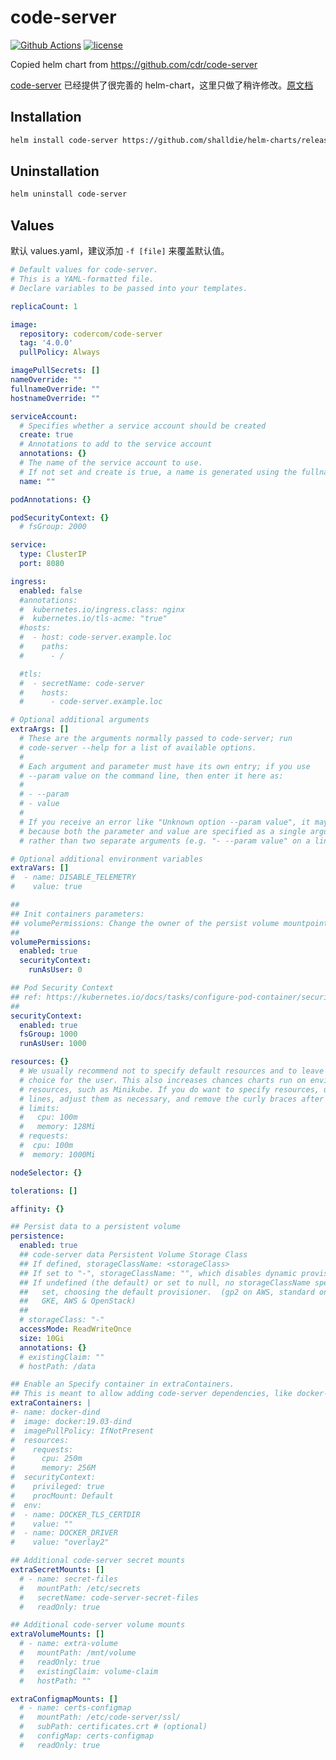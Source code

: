 # code-server

[![Github Actions][actions_image]][actions_url]
[![license][license_image]][repo_url]

Copied helm chart from https://github.com/cdr/code-server

[code-server](https://github.com/cdr/code-server) 已经提供了很完善的 helm-chart，这里只做了稍许修改。[原文档](https://coder.com/docs/code-server/latest/install#helm)

## Installation

```bash
helm install code-server https://github.com/shalldie/helm-charts/releases/download/0.0.1/code-server-0.0.1.tgz
```

## Uninstallation

```bash
helm uninstall code-server
```

## Values

默认 values.yaml，建议添加 `-f [file]` 来覆盖默认值。

<!-- prettier-ignore -->
```yaml
# Default values for code-server.
# This is a YAML-formatted file.
# Declare variables to be passed into your templates.

replicaCount: 1

image:
  repository: codercom/code-server
  tag: '4.0.0'
  pullPolicy: Always

imagePullSecrets: []
nameOverride: ""
fullnameOverride: ""
hostnameOverride: ""

serviceAccount:
  # Specifies whether a service account should be created
  create: true
  # Annotations to add to the service account
  annotations: {}
  # The name of the service account to use.
  # If not set and create is true, a name is generated using the fullname template
  name: ""

podAnnotations: {}

podSecurityContext: {}
  # fsGroup: 2000

service:
  type: ClusterIP
  port: 8080

ingress:
  enabled: false
  #annotations:
  #  kubernetes.io/ingress.class: nginx
  #  kubernetes.io/tls-acme: "true"
  #hosts:
  #  - host: code-server.example.loc
  #    paths:
  #      - /

  #tls:
  #  - secretName: code-server
  #    hosts:
  #      - code-server.example.loc

# Optional additional arguments
extraArgs: []
  # These are the arguments normally passed to code-server; run
  # code-server --help for a list of available options.
  #
  # Each argument and parameter must have its own entry; if you use
  # --param value on the command line, then enter it here as:
  #
  # - --param
  # - value
  #
  # If you receive an error like "Unknown option --param value", it may be
  # because both the parameter and value are specified as a single argument,
  # rather than two separate arguments (e.g. "- --param value" on a line).

# Optional additional environment variables
extraVars: []
#  - name: DISABLE_TELEMETRY
#    value: true

##
## Init containers parameters:
## volumePermissions: Change the owner of the persist volume mountpoint to RunAsUser:fsGroup
##
volumePermissions:
  enabled: true
  securityContext:
    runAsUser: 0

## Pod Security Context
## ref: https://kubernetes.io/docs/tasks/configure-pod-container/security-context/
##
securityContext:
  enabled: true
  fsGroup: 1000
  runAsUser: 1000

resources: {}
  # We usually recommend not to specify default resources and to leave this as a conscious
  # choice for the user. This also increases chances charts run on environments with little
  # resources, such as Minikube. If you do want to specify resources, uncomment the following
  # lines, adjust them as necessary, and remove the curly braces after 'resources:'.
  # limits:
  #   cpu: 100m
  #   memory: 128Mi
  # requests:
  #  cpu: 100m
  #  memory: 1000Mi

nodeSelector: {}

tolerations: []

affinity: {}

## Persist data to a persistent volume
persistence:
  enabled: true
  ## code-server data Persistent Volume Storage Class
  ## If defined, storageClassName: <storageClass>
  ## If set to "-", storageClassName: "", which disables dynamic provisioning
  ## If undefined (the default) or set to null, no storageClassName spec is
  ##   set, choosing the default provisioner.  (gp2 on AWS, standard on
  ##   GKE, AWS & OpenStack)
  ##
  # storageClass: "-"
  accessMode: ReadWriteOnce
  size: 10Gi
  annotations: {}
  # existingClaim: ""
  # hostPath: /data

## Enable an Specify container in extraContainers.
## This is meant to allow adding code-server dependencies, like docker-dind.
extraContainers: |
#- name: docker-dind
#  image: docker:19.03-dind
#  imagePullPolicy: IfNotPresent
#  resources:
#    requests:
#      cpu: 250m
#      memory: 256M
#  securityContext:
#    privileged: true
#    procMount: Default
#  env:
#  - name: DOCKER_TLS_CERTDIR
#    value: ""
#  - name: DOCKER_DRIVER
#    value: "overlay2"

## Additional code-server secret mounts
extraSecretMounts: []
  # - name: secret-files
  #   mountPath: /etc/secrets
  #   secretName: code-server-secret-files
  #   readOnly: true

## Additional code-server volume mounts
extraVolumeMounts: []
  # - name: extra-volume
  #   mountPath: /mnt/volume
  #   readOnly: true
  #   existingClaim: volume-claim
  #   hostPath: ""

extraConfigmapMounts: []
  # - name: certs-configmap
  #   mountPath: /etc/code-server/ssl/
  #   subPath: certificates.crt # (optional)
  #   configMap: certs-configmap
  #   readOnly: true
```

[repo_url]: https://github.com/shalldie/helm-charts
[actions_image]: https://img.shields.io/github/workflow/status/shalldie/helm-charts/ci?label=build&logo=github&style=flat-square
[actions_url]: https://github.com/shalldie/helm-charts/actions
[license_image]: https://img.shields.io/github/license/shalldie/helm-charts?style=flat-square
